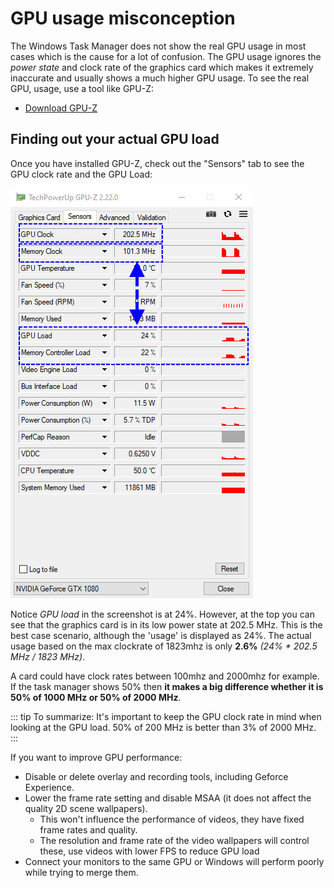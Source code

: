 # GPU usage misconception

The Windows Task Manager does not show the real GPU usage in most cases which is the cause for a lot of confusion. The GPU usage ignores the *power state* and clock rate of the graphics card which makes it extremely inaccurate and usually shows a much higher GPU usage. To see the real GPU, usage, use a tool like GPU-Z:

* [Download GPU-Z](https://www.techpowerup.com/gpuz/)

## Finding out your actual GPU load

Once you have installed GPU-Z, check out the "Sensors" tab to see the GPU clock rate and the GPU Load:

![Real GPU usage](./gpuz.png)

Notice *GPU load* in the screenshot is at 24%. However, at the top you can see that the graphics card is in its low power state at 202.5 MHz. This is the best case scenario, although the 'usage' is displayed as 24%. The actual usage based on the max clockrate of 1823mhz is only **2.6%** *(24% * 202.5 MHz / 1823 MHz)*.

A card could have clock rates between 100mhz and 2000mhz for example. If the task manager shows 50% then **it makes a big difference whether it is 50% of 1000 MHz or 50% of 2000 MHz**. 

::: tip
To summarize: It's important to keep the GPU clock rate in mind when looking at the GPU load. 50% of 200 MHz is better than 3% of 2000 MHz.
:::

If you want to improve GPU performance:

* Disable or delete overlay and recording tools, including Geforce Experience.
* Lower the frame rate setting and disable MSAA (it does not affect the quality 2D scene wallpapers).
	* This won't influence the performance of videos, they have fixed frame rates and quality.
	* The resolution and frame rate of the video wallpapers will control these, use videos with lower FPS to reduce GPU load
* Connect your monitors to the same GPU or Windows will perform poorly while trying to merge them.